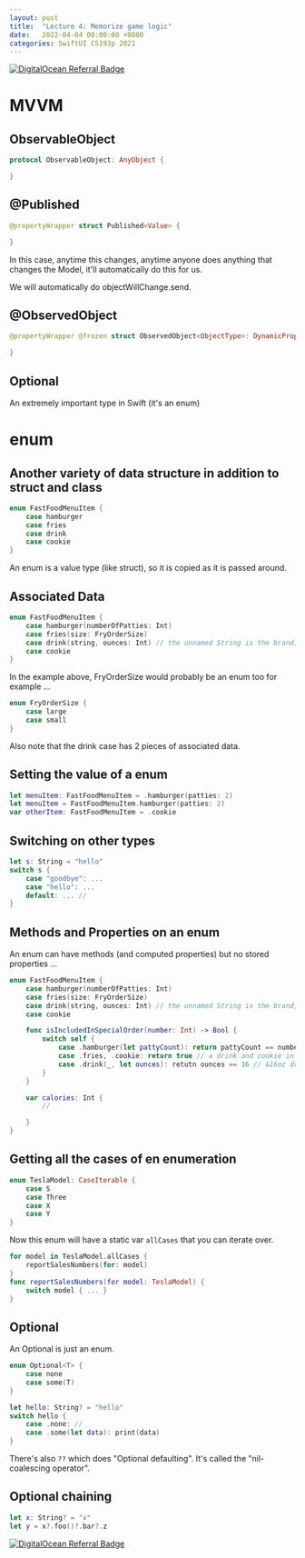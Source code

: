 ```yaml
---
layout: post
title:  "Lecture 4: Memorize game logic"
date:   2022-04-04 00:00:00 +0800
categories: SwiftUI CS193p 2021
---
```

[![DigitalOcean Referral Badge](https://web-platforms.sfo2.digitaloceanspaces.com/WWW/Badge%202.svg)](https://www.digitalocean.com/?refcode=2089a0d80556&utm_campaign=Referral_Invite&utm_medium=Referral_Program&utm_source=badge)
# MVVM
## ObservableObject
```swift
protocol ObservableObject: AnyObject {

}
```
## @Published
```swift
@propertyWrapper struct Published<Value> {

}
```
In this case, anytime this changes, anytime anyone does anything that changes the Model, it'll automatically do this for us.

We will automatically do objectWillChange.send.
## @ObservedObject
```swift
@propertyWrapper @frozen struct ObservedObject<ObjectType>: DynamicProperty where ObjectType: ObservableObject {

}
```

## Optional
An extremely important type in Swift (it's an enum)

# enum
## Another variety of data structure in addition to struct and class
```swift
enum FastFoodMenuItem {
    case hamburger
    case fries
    case drink
    case cookie
}
```
An enum is a value type (like struct), so it is copied as it is passed around.

## Associated Data
```swift
enum FastFoodMenuItem {
    case hamburger(numberOfPatties: Int)
    case fries(size: FryOrderSize)
    case drink(string, ounces: Int) // the unnamed String is the brand, e.g. "Coke"
    case cookie
}
```
In the example above, FryOrderSize would probably be an enum too for example ...
```swift
enum FryOrderSize {
    case large
    case small
}
```
Also note that the drink case has 2 pieces of associated data.

## Setting the value of a enum
```swift
let menuItem: FastFoodMenuItem = .hamburger(patties: 2)
let menuItem = FastFoodMenuItem.hamburger(patties: 2)
var otherItem: FastFoodMenuItem = .cookie
```
## Switching on other types
```swift
let s: String = "hello"
switch s {
    case "goodbye": ...
    case "hello": ...
    default: ... // 
}
```
## Methods and Properties on an enum
An enum can have methods (and computed properties) but no stored properties ...
```swift
enum FastFoodMenuItem {
    case hamburger(numberOfPatties: Int)
    case fries(size: FryOrderSize)
    case drink(string, ounces: Int) // the unnamed String is the brand, e.g. "Coke"
    case cookie

    func isIncludedInSpecialOrder(number: Int) -> Bool {
        switch self {
            case .hamburger(let pattyCount): return pattyCount == number
            case .fries, .cookie: return true // a drink and cookie in every special order
            case .drink(_, let ounces): retutn ounces == 16 // &16oz drink of any kind
        }
    }

    var calories: Int {
        // 

    }
}
```
## Getting all the cases of en enumeration
```swift
enum TeslaModel: CaseIterable {
    case S
    case Three
    case X
    case Y
}
```
Now this enum will have a static var `allCases` that you can iterate over.
```swift
for model in TeslaModel.allCases {
    reportSalesNumbers(for: model)
}
func reportSalesNumbers(for model: TeslaModel) {
    switch model { ... }
}
```
## Optional
An Optional is just an enum.

```swift
enum Optional<T> {
    case none
    case some(T)
}

let hello: String? = "hello"
switch hello {
    case .none: // 
    case .some(let data): print(data)
}
```
There's  also `??` which does "Optional defaulting". It's called the "nil-coalescing operator".

## Optional chaining
```swift
let x: String? = "x"
let y = x?.foo()?.bar?.z
```
[![DigitalOcean Referral Badge](https://web-platforms.sfo2.digitaloceanspaces.com/WWW/Badge%202.svg)](https://www.digitalocean.com/?refcode=2089a0d80556&utm_campaign=Referral_Invite&utm_medium=Referral_Program&utm_source=badge)



